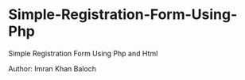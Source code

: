 # Simple-Registration-Form-Using-Php
Simple Registration Form Using Php and Html

Author: Imran Khan Baloch
